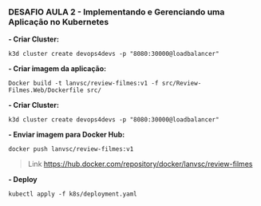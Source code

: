 ### **DESAFIO AULA 2 - Implementando e Gerenciando uma Aplicação no Kubernetes**

**- Criar Cluster:**
```
k3d cluster create devops4devs -p "8080:30000@loadbalancer"
```
**- Criar imagem da aplicação:**
```
Docker build -t lanvsc/review-filmes:v1 -f src/Review-Filmes.Web/Dockerfile src/
```
**- Criar Cluster:**
```
k3d cluster create devops4devs -p "8080:30000@loadbalancer"
```
**- Enviar imagem para Docker Hub:**
```
docker push lanvsc/review-filmes:v1
```
>Link
https://hub.docker.com/repository/docker/lanvsc/review-filmes

**- Deploy**
```
kubectl apply -f k8s/deployment.yaml
